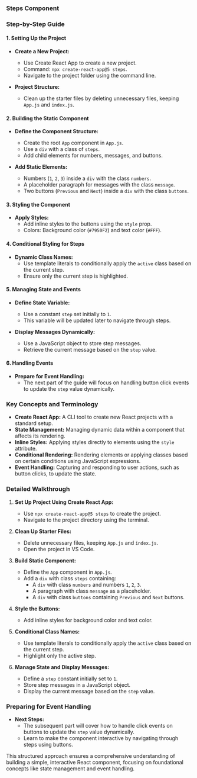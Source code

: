 ### Steps Component

### Step-by-Step Guide

#### 1. **Setting Up the Project**

- **Create a New Project:**
  - Use Create React App to create a new project. 
  - Command: `npx create-react-app@5 steps`.
  - Navigate to the project folder using the command line.

- **Project Structure:**
  - Clean up the starter files by deleting unnecessary files, keeping `App.js` and `index.js`.

#### 2. **Building the Static Component**

- **Define the Component Structure:**
  - Create the root `App` component in `App.js`.
  - Use a `div` with a class of `steps`.
  - Add child elements for numbers, messages, and buttons.

- **Add Static Elements:**
  - Numbers (`1`, `2`, `3`) inside a `div` with the class `numbers`.
  - A placeholder paragraph for messages with the class `message`.
  - Two buttons (`Previous` and `Next`) inside a `div` with the class `buttons`.

#### 3. **Styling the Component**

- **Apply Styles:**
  - Add inline styles to the buttons using the `style` prop.
  - Colors: Background color (`#7950F2`) and text color (`#FFF`).

#### 4. **Conditional Styling for Steps**

- **Dynamic Class Names:**
  - Use template literals to conditionally apply the `active` class based on the current step.
  - Ensure only the current step is highlighted.

#### 5. **Managing State and Events**

- **Define State Variable:**
  - Use a constant `step` set initially to `1`.
  - This variable will be updated later to navigate through steps.

- **Display Messages Dynamically:**
  - Use a JavaScript object to store step messages.
  - Retrieve the current message based on the `step` value.

#### 6. **Handling Events**

- **Prepare for Event Handling:**
  - The next part of the guide will focus on handling button click events to update the `step` value dynamically.

### Key Concepts and Terminology

- **Create React App:** A CLI tool to create new React projects with a standard setup.
- **State Management:** Managing dynamic data within a component that affects its rendering.
- **Inline Styles:** Applying styles directly to elements using the `style` attribute.
- **Conditional Rendering:** Rendering elements or applying classes based on certain conditions using JavaScript expressions.
- **Event Handling:** Capturing and responding to user actions, such as button clicks, to update the state.

### Detailed Walkthrough

1. **Set Up Project Using Create React App:**
   - Use `npx create-react-app@5 steps` to create the project.
   - Navigate to the project directory using the terminal.

2. **Clean Up Starter Files:**
   - Delete unnecessary files, keeping `App.js` and `index.js`.
   - Open the project in VS Code.

3. **Build Static Component:**
   - Define the `App` component in `App.js`.
   - Add a `div` with class `steps` containing:
     - A `div` with class `numbers` and numbers `1`, `2`, `3`.
     - A paragraph with class `message` as a placeholder.
     - A `div` with class `buttons` containing `Previous` and `Next` buttons.

4. **Style the Buttons:**
   - Add inline styles for background color and text color.

5. **Conditional Class Names:**
   - Use template literals to conditionally apply the `active` class based on the current step.
   - Highlight only the active step.

6. **Manage State and Display Messages:**
   - Define a `step` constant initially set to `1`.
   - Store step messages in a JavaScript object.
   - Display the current message based on the `step` value.

### Preparing for Event Handling

- **Next Steps:**
  - The subsequent part will cover how to handle click events on buttons to update the `step` value dynamically.
  - Learn to make the component interactive by navigating through steps using buttons.

This structured approach ensures a comprehensive understanding of building a simple, interactive React component, focusing on foundational concepts like state management and event handling.